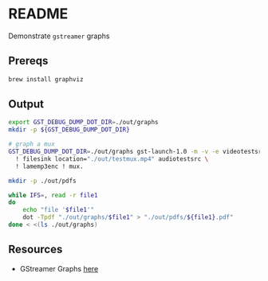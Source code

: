 # README  

Demonstrate `gstreamer` graphs  

## Prereqs  

```sh
brew install graphviz
```

## Output

```sh
export GST_DEBUG_DUMP_DOT_DIR=./out/graphs
mkdir -p ${GST_DEBUG_DUMP_DOT_DIR}

# graph a mux
GST_DEBUG_DUMP_DOT_DIR=./out/graphs gst-launch-1.0 -m -v -e videotestsrc num-buffers=1000 ! x264enc ! mp4mux name=mux \
  ! filesink location="./out/testmux.mp4" audiotestsrc \
  ! lamemp3enc ! mux.

mkdir -p ./out/pdfs

while IFS=, read -r file1
do
    echo "file '$file1'"
    dot -Tpdf "./out/graphs/$file1" > "./out/pdfs/${file1}.pdf"
done < <(ls ./out/graphs)
```

## Resources

* GStreamer Graphs [here](https://embeddedartistry.com/blog/2018/02/22/generating-gstreamer-pipeline-graphs/)  
